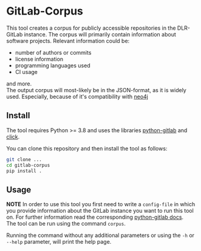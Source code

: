 # GitLab-Corpus
This tool creates a corpus for publicly accessible repositories in the DLR-GitLab instance. 
The corpus will primarily contain information about software projects. 
Relevant information could be:  
* number of authors or commits
* license information
* programming languages used
* CI usage  

and more.  
The output corpus will most-likely be in the JSON-format, as it is widely used. Especially, because of it's 
compatibility with [neo4j](https://neo4j.com/)

## Install
The tool requires Python >= 3.8 and uses the libraries [python-gitlab](https://python-gitlab.readthedocs.io/en/stable/) 
and [click](https://click.palletsprojects.com/en/7.x/).

You can clone this repository and then install the tool as follows:  
```bash
git clone ...
cd gitlab-corpus
pip install .
```  

## Usage
**NOTE** In order to use this tool you first need to write a `config-file` in which you provide information about the 
GitLab instance you want to run this tool on. For further information read the corresponding 
[python-gitlab docs](https://python-gitlab.readthedocs.io/en/stable/cli.html#content).  
The tool can be run using the command `corpus`.

Running the command without any additional parameters or using the `-h` or `--help` parameter, will print the help page.
